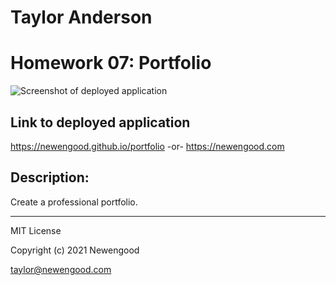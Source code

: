 # Taylor Anderson
# Homework 07: Portfolio

![Screenshot of deployed application](./docs/images/screenshot.png)

## Link to deployed application

https://newengood.github.io/portfolio
-or-
https://newengood.com

## Description: 

Create a professional portfolio.

- - -
MIT License

Copyright (c) 2021 Newengood

taylor@newengood.com
